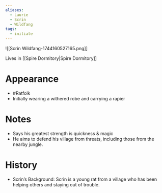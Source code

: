```yaml
---
aliases:
  - Laurie
  - Scrin
  - Wildfang
tags:
  - initiate
---
```

![[Scrin Wildfang-1744160527165.png]]

Lives in [[Spire Dormitory|Spire Dormitory]]

# Appearance
- #Ratfolk
- Initially wearing a withered robe and carrying a rapier

# Notes
- Says his greatest strength is quickness & magic
- He aims to defend his village from threats, including those from the nearby jungle.

# History
- Scrin’s Background: Scrin is a young rat from a village who has been helping others and staying out of trouble.

